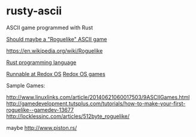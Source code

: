 # rusty-ascii
ASCII game programmed with Rust

[Should maybe a "Roguelike" ASCII game](http://www.roguebasin.com/index.php?title=Berlin_Interpretation)

https://en.wikipedia.org/wiki/Roguelike

[Rust programming language](https://www.rust-lang.org/)

[Runnable at Redox OS](http://www.redox-os.org/)
[Redox OS games](https://github.com/redox-os/games-for-redox)

Sample Games:

http://www.linuxlinks.com/article/20140621060017503/9ASCIIGames.html
http://gamedevelopment.tutsplus.com/tutorials/how-to-make-your-first-roguelike--gamedev-13677
http://locklessinc.com/articles/512byte_roguelike/

maybe
http://www.piston.rs/
